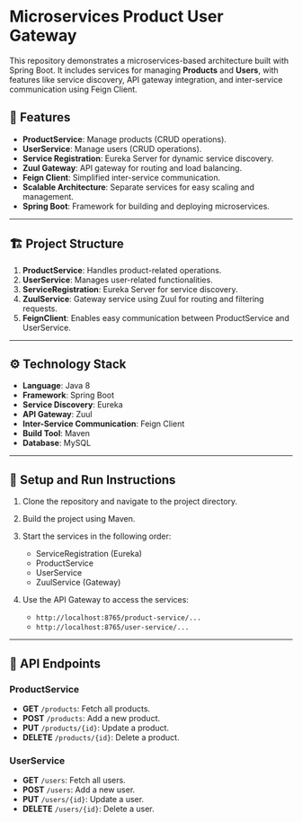 # Microservices Product User Gateway

This repository demonstrates a microservices-based architecture built with Spring Boot. It includes services for managing **Products** and **Users**, with features like service discovery, API gateway integration, and inter-service communication using Feign Client.

## 🌟 Features

- **ProductService**: Manage products (CRUD operations).
- **UserService**: Manage users (CRUD operations).
- **Service Registration**: Eureka Server for dynamic service discovery.
- **Zuul Gateway**: API gateway for routing and load balancing.
- **Feign Client**: Simplified inter-service communication.
- **Scalable Architecture**: Separate services for easy scaling and management.
- **Spring Boot**: Framework for building and deploying microservices.

---

## 🏗️ Project Structure

1. **ProductService**: Handles product-related operations.
2. **UserService**: Manages user-related functionalities.
3. **ServiceRegistration**: Eureka Server for service discovery.
4. **ZuulService**: Gateway service using Zuul for routing and filtering requests.
5. **FeignClient**: Enables easy communication between ProductService and UserService.

---

## ⚙️ Technology Stack

- **Language**: Java 8
- **Framework**: Spring Boot
- **Service Discovery**: Eureka
- **API Gateway**: Zuul
- **Inter-Service Communication**: Feign Client
- **Build Tool**: Maven
- **Database**: MySQL

---

## 🚀 Setup and Run Instructions

1. Clone the repository and navigate to the project directory.

2. Build the project using Maven.

3. Start the services in the following order:
   - ServiceRegistration (Eureka)
   - ProductService
   - UserService
   - ZuulService (Gateway)

4. Use the API Gateway to access the services:
   - `http://localhost:8765/product-service/...`
   - `http://localhost:8765/user-service/...`

---

## 📜 API Endpoints

### ProductService
- **GET** `/products`: Fetch all products.
- **POST** `/products`: Add a new product.
- **PUT** `/products/{id}`: Update a product.
- **DELETE** `/products/{id}`: Delete a product.

### UserService
- **GET** `/users`: Fetch all users.
- **POST** `/users`: Add a new user.
- **PUT** `/users/{id}`: Update a user.
- **DELETE** `/users/{id}`: Delete a user.
